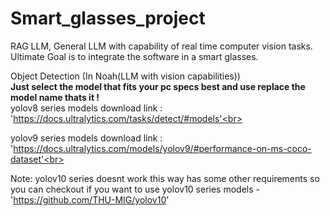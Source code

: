 # Smart_glasses_project
RAG LLM, General LLM with capability of real time computer vision tasks.  Ultimate Goal is to integrate the software in a smart glasses.


Object Detection (In Noah(LLM with vision capabilities))<br>
<b>Just select the model that fits your pc specs best and use replace the model name thats it !</b>
<br>
yolov8 series models download link : 'https://docs.ultralytics.com/tasks/detect/#models'<br>

yolov9 series models download link : 'https://docs.ultralytics.com/models/yolov9/#performance-on-ms-coco-dataset'<br>

Note: yolov10 series doesnt work this way has some other requirements so you can checkout if you want to use yolov10 series models -'https://github.com/THU-MIG/yolov10'